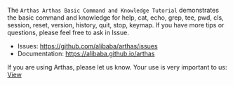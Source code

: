 
The `Arthas Arthas Basic Command and Knowledge Tutorial` demonstrates the basic command and knowledge for help, cat, echo, grep, tee, pwd, cls, session, reset, version, history, quit, stop, keymap. If you have more tips or questions, please feel free to ask in Issue.

* Issues: https://github.com/alibaba/arthas/issues
* Documentation: https://alibaba.github.io/arthas


If you are using Arthas, please let us know. Your use is very important to us: [View](https://github.com/alibaba/arthas/issues/111)